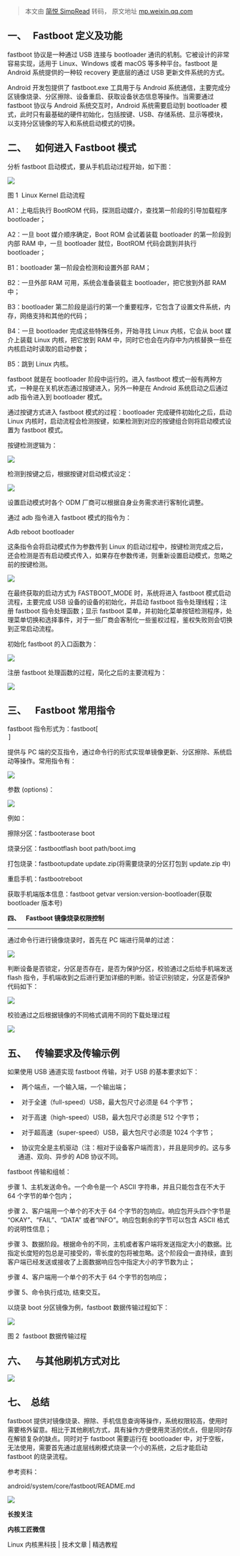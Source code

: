 > 本文由 [简悦 SimpRead](http://ksria.com/simpread/) 转码， 原文地址 [mp.weixin.qq.com](https://mp.weixin.qq.com/s/DLGdMunDHI0Wd39f4D8ZDw)

**一、   Fastboot 定义及功能**
-----------------------

fastboot 协议是一种通过 USB 连接与 bootloader 通讯的机制。它被设计的非常容易实现，适用于 Linux、Windows 或者 macOS 等多种平台。fastboot 是 Android 系统提供的一种较 recovery 更底层的通过 USB 更新文件系统的方式。

Android 开发包提供了 fastboot.exe 工具用于与 Android 系统通信，主要完成分区镜像烧录、分区擦除、设备重启、获取设备状态信息等操作。当需要通过 fastboot 协议与 Android 系统交互时，Android 系统需要启动到 bootloader 模式，此时只有最基础的硬件初始化，包括按键、USB、存储系统、显示等模块，以支持分区镜像的写入和系统启动模式的切换。

**二、    如何进入 Fastboot 模式**
--------------------------

分析 fastboot 启动模式，要从手机启动过程开始，如下图：

![](https://mmbiz.qpic.cn/mmbiz_png/d4hoYJlxOjOzteEZic0uPxFBmKnhLAddmxlTDfU3cZXjZ7dPiajHWYB4ynrclLQxiamSmASTLu1GHztclFJANFMZw/640?wx_fmt=png)

图 1  Linux Kernel 启动流程

A1：上电后执行 BootROM 代码，探测启动媒介，查找第一阶段的引导加载程序 bootloader；

A2：一旦 boot 媒介顺序确定，Boot ROM 会试着装载 bootloader 的第一阶段到内部 RAM 中，一旦 bootloader 就位，BootROM 代码会跳到并执行 bootloader；

B1：bootloader 第一阶段会检测和设置外部 RAM；

B2：一旦外部 RAM 可用，系统会准备装载主 bootloader，把它放到外部 RAM 中；

B3：bootloader 第二阶段是运行的第一个重要程序，它包含了设置文件系统，内存，网络支持和其他的代码；

B4：一旦 bootloader 完成这些特殊任务，开始寻找 Linux 内核，它会从 boot 媒介上装载 Linux 内核，把它放到 RAM 中，同时它也会在内存中为内核替换一些在内核启动时读取的启动参数；

B5：跳到 Linux 内核。

fastboot 就是在 bootloader 阶段中运行的。进入 fastboot 模式一般有两种方式，一种是在关机状态通过按键进入，另外一种是在 Android 系统启动之后通过 adb 指令进入到 bootloader 模式。

通过按键方式进入 fastboot 模式的过程：bootloader 完成硬件初始化之后，启动 Linux 内核时，启动流程会检测按键，如果检测到对应的按键组合则将启动模式设置为 fastboot 模式。

按键检测逻辑为：

![](https://mmbiz.qpic.cn/mmbiz_png/d4hoYJlxOjOzteEZic0uPxFBmKnhLAddmujlFGiaYwroInicRjDeiavfQ03DYZLODPuTzl7XKPnjIfxDJ6OzYSJruA/640?wx_fmt=png)

检测到按键之后，根据按键对启动模式设定：

![](https://mmbiz.qpic.cn/mmbiz_png/d4hoYJlxOjOzteEZic0uPxFBmKnhLAddmwmF7GQatNib0icyD374OjqzL1EmPc3icM683NJ4feQ38YORJbvu3Ym6lg/640?wx_fmt=png)

设置启动模式时各个 ODM 厂商可以根据自身业务需求进行客制化调整。

通过 adb 指令进入 fastboot 模式的指令为：

Adb reboot bootloader

这条指令会将启动模式作为参数传到 Linux 的启动过程中，按键检测完成之后，还会检测是否有启动模式传入，如果存在参数传递，则重新设置启动模式，忽略之前的按键检测。

![](https://mmbiz.qpic.cn/mmbiz_png/d4hoYJlxOjOzteEZic0uPxFBmKnhLAddmjaohZb1zdbaFGOKZchbK77cCTNt7ibjQXXa8mlne2YQLJic84nibyZ4Zg/640?wx_fmt=png)

在最终获取的启动方式为 FASTBOOT_MODE 时，系统将进入 fastboot 模式启动流程，主要完成 USB 设备的设备的初始化，并启动 fastboot 指令处理线程；注册 fastboot 指令处理函数；显示 fastboot 菜单，并初始化菜单按钮检测程序，处理菜单切换和选择事件，对于一些厂商会客制化一些鉴权过程，鉴权失败则会切换到正常启动流程。

初始化 fastboot 的入口函数为：

![](https://mmbiz.qpic.cn/mmbiz_png/d4hoYJlxOjOzteEZic0uPxFBmKnhLAddmUtEj8g2yz676zp9X5Aa8UCmicrJhEaHLQPQMHkEllL2YKRkuAznnowQ/640?wx_fmt=png)

注册 fastboot 处理函数的过程，简化之后的主要流程为：  

![](https://mmbiz.qpic.cn/mmbiz_png/d4hoYJlxOjOzteEZic0uPxFBmKnhLAddmsnibrNBkicgCvgibichJ0StEMlJxlJTSFEPBicueib9ibicl5hgXUIaUAP87IQ/640?wx_fmt=png)

**三、    Fastboot 常用指令**
-----------------------

fastboot 指令形式为：fastboot[<option>] <command>

提供与 PC 端的交互指令，通过命令行的形式实现单镜像更新、分区擦除、系统启动等操作。常用指令有：

![](https://mmbiz.qpic.cn/mmbiz_png/d4hoYJlxOjOzteEZic0uPxFBmKnhLAddmHXIh69djsocmfGh6sLtc8ZTicAMYiaNgccZj7amHwL4icx2MjpDYGSbLw/640?wx_fmt=png)

参数 (options)：

![](https://mmbiz.qpic.cn/mmbiz_png/d4hoYJlxOjOzteEZic0uPxFBmKnhLAddmoF1XoFfsoVTwFtAybiaTOVprGCaTnLscFibsmHgbLmiaeroEDSvJFBqvA/640?wx_fmt=png)

例如：

擦除分区：fastbooterase boot

烧录分区：fastbootflash boot path/boot.img

打包烧录：fastbootupdate update.zip(将需要烧录的分区打包到 update.zip 中)

重启手机：fastbootreboot

获取手机端版本信息：fastboot getvar version:version-bootloader(获取 bootloader 版本号)

**四、    Fastboot 镜像烧录权限控制**  

------------------------------

通过命令行进行镜像烧录时，首先在 PC 端进行简单的过滤：

![](https://mmbiz.qpic.cn/mmbiz_png/d4hoYJlxOjOzteEZic0uPxFBmKnhLAddmVfT05pNqbtfCMGtO8CHsnwIp7p6VYD4bPOj0xYukazjvFWicze34Puw/640?wx_fmt=png)

判断设备是否锁定，分区是否存在，是否为保护分区，校验通过之后给手机端发送 flash 指令，手机端收到之后进行更加详细的判断。验证识别锁定，分区是否保护代码如下：

![](https://mmbiz.qpic.cn/mmbiz_png/d4hoYJlxOjOzteEZic0uPxFBmKnhLAddmf74vCGPiaPdNAu9MXDFas9rfHj8xdpmCUD22k2JjeslJG6o7ib6gTLvA/640?wx_fmt=png)

校验通过之后根据镜像的不同格式调用不同的下载处理过程

![](https://mmbiz.qpic.cn/mmbiz_png/d4hoYJlxOjOzteEZic0uPxFBmKnhLAddmoV1wBIW5XKVubJ6hE98icK4HiaUgJcO9wUNCy1Rb89ElGOmGEaro8eCA/640?wx_fmt=png)

**五、    传输要求及传输示例**
-------------------

如果使用 USB 通道实现 fastboot 传输，对于 USB 的基本要求如下：

*     两个端点，一个输入端，一个输出端；
    
*     对于全速（full-speed）USB，最大包尺寸必须是 64 个字节；
    
*     对于高速（high-speed）USB，最大包尺寸必须是 512 个字节；
    
*     对于超高速（super-speed）USB，最大包尺寸必须是 1024 个字节；
    
*     协议完全是主机驱动（注：相对于设备客户端而言），并且是同步的。这与多通道、双向、异步的 ADB 协议不同。
    

fastboot 传输和组帧：

步骤 1、主机发送命令。一个命令是一个 ASCII 字符串，并且只能包含在不大于 64 个字节的单个包内；

步骤 2、客户端用一个单个的不大于 64 个字节的包响应。响应包开头四个字节是 “OKAY”、“FAIL”、“DATA” 或者“INFO”。响应包剩余的字节可以包含 ASCII 格式的说明性信息；

步骤 3、数据阶段。根据命令的不同，主机或者客户端将发送指定大小的数据。比指定长度短的包总是可接受的，零长度的包将被忽略。这个阶段会一直持续，直到客户端已经发送或接收了上面数据响应包中指定大小的字节数为止；

步骤 4、客户端用一个单个的不大于 64 个字节的包响应；

步骤 5、命令执行成功, 结束交互。

以烧录 boot 分区镜像为例，fastboot 数据传输过程如下：

![](https://mmbiz.qpic.cn/mmbiz_png/d4hoYJlxOjOzteEZic0uPxFBmKnhLAddm4M7y7DdgHUpFl4lVOcicQC9EH7um4WKyaa3Z3qjsicaqYrKichzTRPib4w/640?wx_fmt=png)

图 2  fastboot 数据传输过程

**六、    与其他刷机方式对比**
-------------------

![](https://mmbiz.qpic.cn/mmbiz_png/d4hoYJlxOjOzteEZic0uPxFBmKnhLAddmx5awCVFtMlWDW7UEh45GAWv78qRfGXfNjPXRE7u9UZtwnHTbl7Wiang/640?wx_fmt=png)

**七、  总结**
----------

fastboot 提供对镜像烧录、擦除、手机信息查询等操作，系统权限较高，使用时需要格外留意。相比于其他刷机方式，具有操作方便使用灵活的优点，但是同时存在解锁复杂的缺点。同时对于 fastboot 需要运行在 bootloader 中，对于空板，无法使用，需要首先通过底层线刷模式烧录一个小的系统，之后才能启动 fastboot 的烧录流程。

参考资料：

android/system/core/fastboot/README.md

![](https://mmbiz.qpic.cn/mmbiz_png/d4hoYJlxOjOzteEZic0uPxFBmKnhLAddmDKbaKZZNRjgyW3j6kHdibDib0W5wUFscoJjwiaUWPHJS9ETd4JLgvEFPw/640?wx_fmt=png)

**长按关注**

**内核工匠微信**

Linux 内核黑科技 | 技术文章 | 精选教程